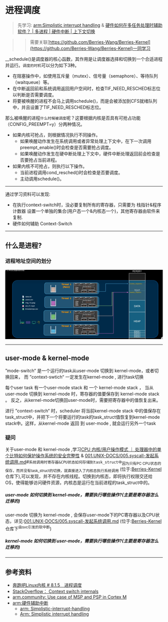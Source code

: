 # 进程调度
> 先学习: [arm:Simplistic interrupt handling](../999.REFS/ARM%20Cortex-A%20(ARMv7-A)%20Series%20Programmer's%20Guide.pdf) & [硬件如何在多任务处理时辅助软件？ | 多进程 | 硬件中断 | 上下文切换](../../010.LESSONS/28434237523-1-192.mp4)

>> 需要关联[https://github.com/Berries-Wang/Berries-Kernel](https://github.com/Berries-Wang/Berries-Kernel)一同学习

__schedule()是调度器的核心函数，其作用是让调度器选择和切换到一个合适进程并运行。`调度的时机`可以分为如下3种。
+ 在阻塞操作中，如使用互斥量（mutex）、信号量（semaphore）、等待队列（waitqueue）等。
+ 在中断返回前和系统调用返回用户空间时，检查TIF_NEED_RESCHED标志位以判断是否需要调度。
+ 将要被唤醒的进程不会马上调用schedule()，而是会被添加到CFS就绪队列中，并且设置了TIF_NEED_RESCHED标志位。

那么被唤醒的进程`什么时候被调度`呢？这要根据内核是否具有可抢占功能（CONFIG_PREEMPT=y）分两种情况。
+ 如果内核可抢占，则根据情况执行不同操作。
   - 如果唤醒动作发生在系统调用或者异常处理上下文中，在下一次调用preempt_enable()时会检查是否需要抢占调度。
   - 如果唤醒动作发生在硬中断处理上下文中，硬件中断处理返回前会检查是否要抢占当前进程。
+ 如果内核不可抢占，则执行以下操作。
   - 当前进程调用cond_resched()时会检查是否要调度。
   - 主动调用schedule()。

---

通过学习资料可以发现:
- 在执行context-switch时，没必要复制所有的寄存器，只需要为 栈指针&程序计数器 设置一个单独的集合(用户态一个&内核态一个)，其他寄存器由软件来复制.
- 硬件如何辅助 Context-Switch

---

## 什么是进程?
### 进程地址空间的划分
![进程地址空间划分](./../002.THREAD详解/998.IMGS/wechat_2025-05-27_224218_434.png)

---
## user-mode & kernel-mode
”mode-switch“ 是一个运行的task从user-mode 切换到 kernel-mode，或者切换回来， 而 ”context-swtich“ 一定发生在kernel-mode , 进行task切换

每个user task 有一个user-mode stack 和 一个 kernel-mode stack ， 当从 user-mode 切换到 kernel-mode 时，寄存器的值要保存到 kernel-mode stack 。 反之，从kernel-mode切换回user-mode时，需要把寄存器中的值恢复出来。

进行 ”context-switch“ 时，scheduler 将当前kernel-mode stack 中的值保存在task_struct中，并把下一个将要运行的task的task_struct值恢复到kernel-mode stack中。这样，从kernel-mode 返回 到 user-mode , 就会运行另外一个task

### 疑问
关于user-mode 和 kernel-mode ,学习[CPU 内核/用户操作模式 ｜ 处理器中的单个比特如何保护操作系统的安全完整性](../../010.LESSONS/26436437797-1-16.mp4) & [001.UNIX-DOCS/005.syscall-发起系统调用.md](001.UNIX-DOCS/005.syscall-发起系统调用.md)#`系统调用时寄存器&CPU状态如何存储到task_struct中`<sub>因为只有PC CPU状态的保存，而并没有task_struct的切换，就直接进入了内核态执行系统调用</sub> (位于:[Berries-Kernel](https://github.com/Berries-Wang/Berries-Kernel)仓库下),可以发现，并不存在内核线程。切换到内核态，即将执行权限交还给OS，使得能够访问硬件资源，内核态是运行在当前进程的task_struct中的。

##### user-mode 如何切换到 kernel-mode，需要执行哪些操作?(主要是寄存器怎么迁移的)
user-mode 切换为 kernel-mode , 会保存user-mode下的PC寄存器以及CPU状态，详见:[001.UNIX-DOCS/005.syscall-发起系统调用.md](001.UNIX-DOCS/005.syscall-发起系统调用.md) (位于:[Berries-Kernel](https://github.com/Berries-Wang/Berries-Kernel)仓库下<sup>由svc引发的软中断</sup>)


##### kernel-mode 如何切换到 user-mode，需要执行哪些操作?(主要是寄存器怎么迁移的)


---

## 参考资料
+ [奔跑吧Linux内核 # 8.1.5　进程调度](../../006.BOOKs/Run%20Linux%20Kernel%20(2nd%20Edition)%20Volume%201:%20Infrastructure.epub)
+ [StackOverflow： Context switch internals](../999.REFS/Linux-Kernel-Context_switch_internals-Stack-Overflow.pdf)
+ [arm.community: Use case of MSP and PSP in Cortex M](../999.REFS/Use%20case%20of%20MSP%20and%20PSP%20in%20Cortex%20M%20Arm-Community.pdf)
+ [arm:硬件辅助中断](../999.REFS/DEN0013D_cortex_a_series_PG.pdf)
  - [arm: Simplistic-interrupt-handling](https://developer.arm.com/documentation/den0013/d/Interrupt-Handling/External-interrupt-requests/Simplistic-interrupt-handling?lang=en)
  - [Arm: Simplistic interrupt handling](../999.REFS/ARM%20Cortex-A%20(ARMv7-A)%20Series%20Programmer's%20Guide.pdf)
